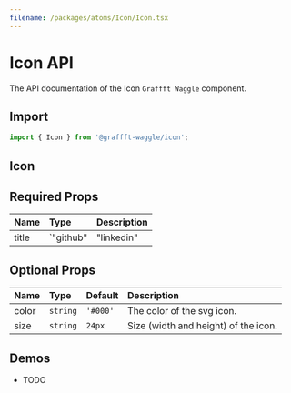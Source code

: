 ```yaml
---
filename: /packages/atoms/Icon/Icon.tsx
---
```


# Icon API

The API documentation of the Icon `Graffft Waggle` component.

## Import

```js
import { Icon } from '@graffft-waggle/icon';
```

## Icon

## Required Props

| Name  | Type                                                                                                                                                                                            | Description                                                            |
| :---- | :---------------------------------------------------------------------------------------------------------------------------------------------------------------------------------------------- | :--------------------------------------------------------------------- |
| title | `"github"|"linkedin"|"codepen"|"stackoverflow"|"gmail"|"gatsby"|"php"|"wordpress"|"angular"|"react"|"css"|"html"|"docker"|"k8s"|"ruby"|"jest"|"python"|"javascript"|"redux"|"typescript"|"git"` | The name of the icon. This text is also used in the svg `<title>` tag. |

## Optional Props

| Name  | Type     | Default  | Description                          |
| :---- | :------- | :------- | :----------------------------------- |
| color | `string` | `'#000'` | The color of the svg icon.           |
| size  | `string` | `24px`   | Size (width and height) of the icon. |

## Demos

- TODO

